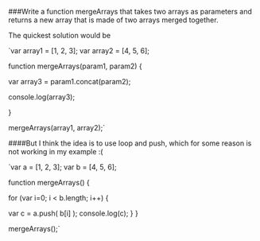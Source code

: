 ###Write a function mergeArrays that takes two arrays as parameters and returns a new array that is made of two arrays merged together.

The quickest solution would be

`var array1 = [1, 2, 3];
var array2 = [4, 5, 6];


function mergeArrays(param1, param2) {

  var array3 = param1.concat(param2);
  
  console.log(array3);  

}

mergeArrays(array1, array2);`


####But I think the idea is to use loop and push, which for some reason is not working in my example :(

`var a = [1, 2, 3];
var b = [4, 5, 6];

function mergeArrays() {
  
for (var i=0; i < b.length; i++) {
    
  var c = a.push( b[i] );
  console.log(c);
}
}

mergeArrays();`
